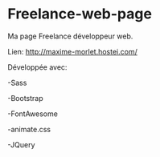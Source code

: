 # Freelance-web-page

Ma page Freelance développeur web.

Lien: http://maxime-morlet.hostei.com/

Développée avec:

  -Sass

  -Bootstrap
  
  -FontAwesome
  
  -animate.css
  
  -JQuery

